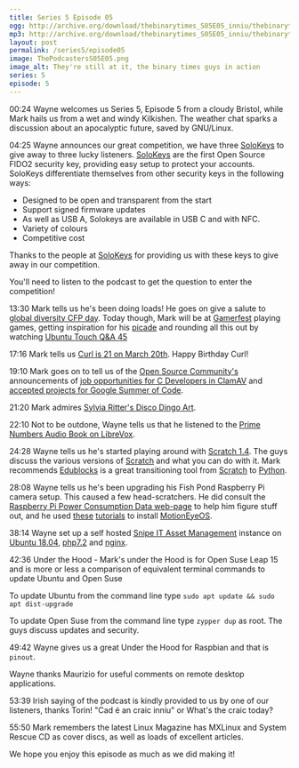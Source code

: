 ```yaml
---
title: Series 5 Episode 05
ogg: http://archive.org/download/thebinarytimes_S05E05_inniu/thebinarytimes_S05E05_inniu.ogg
mp3: http://archive.org/download/thebinarytimes_S05E05_inniu/thebinarytimes_S05E05_inniu.mp3
layout: post
permalink: /series5/episode05
image: ThePodcastersS05E05.png
image_alt: They're still at it, the binary times guys in action
series: 5
episode: 5
---
```

00:24 Wayne welcomes us Series 5, Episode 5 from a cloudy Bristol, while Mark hails us from a wet and windy Kilkishen. The weather chat sparks a discussion about an apocalyptic future, saved by GNU/Linux.

04:25 Wayne announces our great competition, we have three [SoloKeys](https://shop.solokeys.com/) to give away to three lucky listeners. [SoloKeys](https://shop.solokeys.com/) are the first Open Source FIDO2 security key, providing easy setup to protect your accounts. SoloKeys differentiate themselves from other security keys in the following ways:

* Designed to be open and transparent from the start
* Support signed firmware updates
* As well as USB A, Solokeys are available in USB C and with NFC.
* Variety of colours
* Competitive cost

Thanks to the people at [SoloKeys](https://github.com/orgs/solokeys/people) for providing us with these keys to give away in our competition.

You'll need to listen to the podcast to get the question to enter the competition!

13:30 Mark tells us he's been doing loads! He goes on give a salute to [global diversity CFP day](https://www.globaldiversitycfpday.com/). Today though, Mark will be at [Gamerfest](http://gamerfest.ie/) playing games, getting inspiration for his [picade](https://shop.pimoroni.com/products/picade) and rounding all this out by watching [Ubuntu Touch Q&A 45](https://forums.ubports.com/topic/2429/today-is-q-a-45-day)

17:16 Mark tells us [Curl is 21 on March 20th](https://ec.haxx.se/curl-started.html). Happy Birthday Curl!

19:10 Mark goes on to tell us of the [Open Source Community's](https://steamcommunity.com/groups/opencommunity#) announcements of [job opportunities for C Developers in ClamAV](https://steamcommunity.com/groups/opencommunity#announcements/detail/1762501075652730804) and [accepted projects for Google Summer of Code](https://steamcommunity.com/groups/opencommunity#announcements/detail/1807537703488134307).

21:20 Mark admires [Sylvia Ritter's Disco Dingo Art](https://sylviaritter.bigcartel.com/product/disco-dingo).

22:10 Not to be outdone, Wayne tells us that he listened to the [Prime Numbers Audio Book on LibreVox](https://librivox.org/prime-numbers/).

24:28 Wayne tells us he's started playing around with [Scratch 1.4](https://scratch.mit.edu/scratch_1.4). The guys discuss the various versions of [Scratch](https://scratch.mit.edu/download) and what you can do with it. Mark recommends [Edublocks](https://microbit.edublocks.org/) is a great transitioning tool from [Scratch](https://scratch.mit.edu/) to [Python](https://www.python.org/).

28:08 Wayne tells us he's been upgrading his Fish Pond Raspberry Pi camera setup. This caused a few head-scratchers. He did consult the [Raspberry Pi Power Consumption Data web-page](https://www.raspberrypi-spy.co.uk/2018/11/raspberry-pi-power-consumption-data/) to help him figure stuff out, and he used [these](https://randomnerdtutorials.com/install-motioneyeos-on-raspberry-pi-surveillance-camera-system/) [tutorials](https://randomnerdtutorials.com/cctv-raspberry-pi-based-system-storage-motioneyeos/) to install [MotionEyeOS](https://github.com/ccrisan/motioneyeos).

38:14  Wayne set up a self hosted [Snipe IT Asset Management](https://snipeitapp.com/product) instance on [Ubuntu 18.04](http://releases.ubuntu.com/18.04/), [php7.2](https://packages.ubuntu.com/bionic/php7.2) and [nginx](https://packages.ubuntu.com/bionic/nginx).

42:36 Under the Hood - Mark's under the Hood is for Open Suse Leap 15 and is more or less a comparison of equivalent terminal commands to update Ubuntu and Open Suse

To update Ubuntu from the command line type `sudo apt update && sudo apt dist-upgrade`

To update Open Suse from the command line type `zypper dup` as root. The guys discuss updates and security.

49:42 Wayne gives us a great Under the Hood for Raspbian and that is `pinout`.

Wayne thanks Maurizio for useful comments on remote desktop applications.

53:39 Irish saying of the podcast is kindly provided to us by one of our listeners, thanks Torin! "Cad &eacute; an craic inniu" or What's the craic today?

55:50 Mark remembers the latest Linux Magazine has MXLinux and System Rescue CD as cover discs, as well as loads of excellent articles.

We hope you enjoy this episode as much as we did making it!